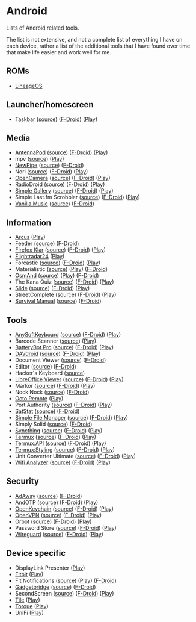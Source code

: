# Android

Lists of Android related tools.

The list is not extensive, and not a complete list of everything I have on each
device, rather a list of the additional tools that I have found over time that
make life easier and work well for me.

## ROMs

- [LineageOS](https://lineageos.org/)

## Launcher/homescreen

- Taskbar
  ([source](https://github.com/farmerbb/Taskbar))
  ([F-Droid](https://f-droid.org/packages/com.farmerbb.taskbar/))
  ([Play](https://play.google.com/store/apps/details?id=com.farmerbb.taskbar))

## Media

- [AntennaPod](https://antennapod.org/)
  ([source](https://github.com/antennapod/AntennaPod))
  ([F-Droid](https://f-droid.org/packages/de.danoeh.antennapod/))
  ([Play](https://play.google.com/store/apps/details?id=de.danoeh.antennapod))
- mpv
  ([source](https://github.com/mpv-android/mpv-android))
  ([Play](https://play.google.com/store/apps/details?id=is.xyz.mpv))
- [NewPipe](https://newpipe.schabi.org/)
  ([source](https://github.com/TeamNewPipe/NewPipe))
  ([F-Droid](https://f-droid.org/packages/org.schabi.newpipe/))
- Nori
  ([source](https://github.com/tjg1/nori))
  ([F-Droid](https://f-droid.org/packages/io.github.tjg1.nori/))
  ([Play](https://play.google.com/store/apps/details?id=io.github.tjg1.nori))
- [OpenCamera](https://opencamera.sourceforge.io/)
  ([source](https://sourceforge.net/p/opencamera/code/ci/master/tree/))
  ([F-Droid](https://f-droid.org/en/packages/net.sourceforge.opencamera/))
  ([Play](https://play.google.com/store/apps/details?id=net.sourceforge.opencamera))
- RadioDroid
  ([source](https://github.com/segler-alex/RadioDroid))
  ([F-Droid](https://f-droid.org/en/packages/net.programmierecke.radiodroid2/))
  ([Play](https://play.google.com/store/apps/details?id=net.programmierecke.radiodroid2))
- [Simple Gallery](https://simplemobiletools.github.io/)
  ([source](https://github.com/SimpleMobileTools/Simple-Gallery))
  ([F-Droid](https://f-droid.org/packages/com.simplemobiletools.gallery/))
  ([Play](https://play.google.com/store/apps/details?id=com.simplemobiletools.gallery.pro))
- Simple Last.fm Scrobbler
  ([source](https://github.com/tgwizard/sls))
  ([F-Droid](https://f-droid.org/packages/com.adam.aslfms/))
  ([Play](https://play.google.com/store/apps/details?id=com.adam.aslfms))
- [Vanilla Music](http://vanillamusic.io/)
  ([source](https://github.com/vanilla-music/vanilla))
  ([F-Droid](https://f-droid.org/app/ch.blinkenlights.android.vanilla))

## Information

- [Arcus](http://arcusweather.com/)
  ([Play](https://play.google.com/store/apps/details?id=com.arcusweather.darksky))
- Feeder
  ([source](https://gitlab.com/spacecowboy/Feeder))
  ([F-Droid](https://f-droid.org/packages/com.nononsenseapps.feeder/))
- [Firefox Klar](https://www.mozilla.org/en-GB/firefox/mobile/)
  ([source](https://github.com/mozilla-mobile/focus-android))
  ([F-Droid](https://f-droid.org/en/packages/org.mozilla.klar/))
  ([Play](https://play.google.com/store/apps/details?id=org.mozilla.focus))
- [Flightradar24](https://www.flightradar24.com)
  ([Play](https://play.google.com/store/apps/details?id=com.flightradar24free))
- Forcastie
  ([source](https://github.com/martykan/forecastie))
  ([F-Droid](https://f-droid.org/packages/cz.martykan.forecastie/))
  ([Play](https://play.google.com/store/apps/details?id=com.casticalabs.forecastie))
- Materialistic
  ([source](https://github.com/hidroh/materialistic))
  ([Play](https://play.google.com/store/apps/details?id=io.github.hidroh.materialistic))
  ([F-Droid](https://f-droid.org/en/packages/io.github.hidroh.materialistic/))
- [OsmAnd](https://osmand.net/)
  ([source](https://github.com/osmandapp/Osmand))
  ([Play](https://play.google.com/store/apps/details?id=net.osmand))
  ([F-Droid](https://f-droid.org/en/packages/net.osmand.plus/))
- The Kana Quiz
  ([source](https://github.com/theblackwidower/KanaQuiz))
  ([F-Droid](https://f-droid.org/packages/com.noprestige.kanaquiz/))
  ([Play](https://play.google.com/store/apps/details?id=com.noprestige.kanaquiz))
- [Slide](https://www.reddit.com/r/slideforreddit)
  ([source](https://github.com/ccrama/Slide))
  ([F-Droid](https://f-droid.org/packages/me.ccrama.redditslide/))
  ([Play](https://play.google.com/store/apps/details?id=me.ccrama.redditslide))
- StreetComplete
  ([source](https://github.com/westnordost/StreetComplete))
  ([F-Droid](https://f-droid.org/packages/de.westnordost.streetcomplete/))
  ([Play](https://play.google.com/store/apps/details?id=de.westnordost.streetcomplete))
- [Survival Manual](https://survivalmanual.github.io/)
  ([source](https://github.com/ligi/SurvivalManual))
  ([F-Droid](https://f-droid.org/packages/org.ligi.survivalmanual/))

## Tools

- [AnySoftKeyboard](https://anysoftkeyboard.github.io/)
  ([source](https://github.com/AnySoftKeyboard/AnySoftKeyboard))
  ([F-Droid](https://f-droid.org/packages/com.menny.android.anysoftkeyboard/<Paste>))
  ([Play](https://play.google.com/store/apps/details?id=com.menny.android.anysoftkeyboard))
- Barcode Scanner
  ([source](https://github.com/zxing/zxing))
  ([Play](https://play.google.com/store/apps/details?id=com.google.zxing.client.android))
- [BatteryBot Pro](https://www.batterybot.info/)
  ([source](https://github.com/darshan-/Battery-Indicator-Pro))
  ([F-Droid](https://f-droid.org/en/packages/com.darshancomputing.BatteryIndicatorPro/))
  ([Play](https://play.google.com/store/apps/details?id=com.darshancomputing.BatteryIndicatorPro))
- [DAVdroid](https://www.davdroid.com/)
  ([source](https://gitlab.com/bitfireAT/davdroid))
  ([F-Droid](https://f-droid.org/en/packages/at.bitfire.davdroid/))
  ([Play](https://play.google.com/store/apps/details?id=at.bitfire.davdroid))
- Document Viewer
  ([source](https://github.com/PrivacyApps/document-viewer))
  ([F-Droid](https://f-droid.org/packages/org.sufficientlysecure.viewer/))
- Editor
  ([source](https://github.com/billthefarmer/editor))
  ([F-Droid](https://f-droid.org/packages/org.billthefarmer.editor/))
- Hacker's Keyboard
  ([source](https://github.com/klausw/hackerskeyboard))
- [LibreOffice Viewer](https://www.libreoffice.org/download/android-viewer/)
  ([source](https://cgit.freedesktop.org/libreoffice/core/tree))
  ([F-Droid](https://f-droid.org/en/packages/org.documentfoundation.libreoffice/))
  ([Play](https://play.google.com/store/apps/details?id=org.documentfoundation.libreoffice))
- Markor
  ([source](https://github.com/gsantner/markor))
  ([F-Droid](https://f-droid.org/packages/net.gsantner.markor/))
  ([Play](https://play.google.com/store/apps/details?id=net.gsantner.markor))
- Nock Nock
  ([source](https://github.com/afollestad/nock-nock))
  ([F-Droid](https://f-droid.org/packages/com.afollestad.nocknock/))
- [Octo Remote](https://sites.google.com/view/octoremote/home)
  ([Play](https://play.google.com/store/apps/details?id=com.kabacon.octoremote))
- Port Authority
  ([source](https://github.com/aaronjwood/PortAuthority))
  ([F-Droid](https://f-droid.org/packages/com.aaronjwood.portauthority/))
  ([Play](https://play.google.com/store/apps/details?id=com.aaronjwood.portauthority.free))
- [SatStat](https://mvglasow.github.io/satstat)
  ([source](https://github.com/mvglasow/satstat))
  ([F-Droid](https://f-droid.org/packages/com.vonglasow.michael.satstat/))
- [Simple File Manager](https://simplemobiletools.github.io/)
  ([source](https://github.com/SimpleMobileTools/Simple-File-Manager))
  ([F-Droid](https://f-droid.org/packages/com.simplemobiletools.filemanager.pro))
  ([Play](https://play.google.com/store/apps/details?id=com.simplemobiletools.filemanager.pro))
- Simply Solid
  ([source](https://github.com/enricocid/Simply-Solid))
  ([F-Droid](https://f-droid.org/packages/com.enrico.earthquake/))
- [Syncthing](https://syncthing.net)
  ([source](https://github.com/syncthing/syncthing-android))
  ([F-Droid](https://f-droid.org/en/packages/com.nutomic.syncthingandroid/))
  ([Play](https://play.google.com/store/apps/details?id=com.nutomic.syncthingandroid))
- [Termux](https://termux.com/)
  ([source](https://github.com/termux/termux-app))
  ([F-Droid](https://f-droid.org/packages/com.termux/))
  ([Play](https://play.google.com/store/apps/details?id=com.termux))
- [Termux:API](https://termux.com/)
  ([source](https://github.com/termux/termux-api))
  ([F-Droid](https://f-droid.org/en/packages/com.termux.api/))
  ([Play](https://play.google.com/store/apps/details?id=com.termux.api))
- [Termux:Styling](https://termux.com/)
  ([source](https://github.com/termux/termux-styling))
  ([F-Droid](https://f-droid.org/en/packages/com.termux.styling/))
  ([Play](https://play.google.com/store/apps/details?id=com.termux.styling))
- Unit Converter Ultimate
  ([source](https://github.com/physphil/UnitConverterUltimate))
  ([F-Droid](https://f-droid.org/packages/com.physphil.android.unitconverterultimate/))
  ([Play](https://play.google.com/store/apps/details?id=com.physphil.android.unitconverterultimate))
- [Wifi Analyzer](https://vremsoftwaredevelopment.github.io/WiFiAnalyzer/)
  ([source](https://github.com/VREMSoftwareDevelopment/WifiAnalyzer))
  ([F-Droid](https://f-droid.org/packages/com.vrem.wifianalyzer/))
  ([Play](https://play.google.com/store/apps/details?id=com.vrem.wifianalyzer))

## Security

- [AdAway](https://adaway.org/)
  ([source](https://github.com/AdAway/AdAway))
  ([F-Droid](https://f-droid.org/packages/org.adaway/))
- AndOTP
  ([source](https://github.com/andOTP/andOTP))
  ([F-Droid](https://f-droid.org/packages/org.shadowice.flocke.andotp/))
  ([Play](https://play.google.com/store/apps/details?id=org.shadowice.flocke.andotp))
- [OpenKeychain](https://www.openkeychain.org/)
  ([source](https://github.com/open-keychain/open-keychain))
  ([F-Droid](https://f-droid.org/packages/org.sufficientlysecure.keychain/))
  ([Play](https://play.google.com/store/apps/details?id=org.sufficientlysecure.keychain))
- [OpenVPN](https://ics-openvpn.blinkt.de/)
  ([source](https://github.com/schwabe/ics-openvpn))
  ([F-Droid](https://f-droid.org/packages/de.blinkt.openvpn/))
  ([Play](https://play.google.com/store/apps/details?id=de.blinkt.openvpn))
- [Orbot](https://guardianproject.info/apps/orbot/)
  ([source](https://gitweb.torproject.org/orbot.git))
  ([F-Droid](https://guardianproject.info/fdroid/))
  ([Play](https://play.google.com/store/apps/details?id=org.torproject.android))
- Password Store
  ([source](https://github.com/zeapo/Android-Password-Store))
  ([F-Droid](https://f-droid.org/packages/com.zeapo.pwdstore/))
  ([Play](https://play.google.com/store/apps/details?id=com.zeapo.pwdstore))
- [Wireguard](https://www.wireguard.com/)
  ([source](https://git.zx2c4.com/wireguard-android))
  ([F-Droid](https://f-droid.org/en/packages/com.wireguard.android/))
  ([Play](https://play.google.com/store/apps/details?id=com.wireguard.android))

## Device specific

- DisplayLink Presenter
  ([Play](https://play.google.com/store/apps/details?id=com.displaylink.presenter))
- [Fitbit](https://fitbit.com)
  ([Play](https://play.google.com/store/apps/details?id=com.fitbit.FitbitMobile))
- Fit Notifications
  ([source](https://github.com/abhijitvalluri/fitnotifications))
  ([Play](https://play.google.com/store/apps/details?id=com.abhijitvalluri.android.fitnotifications))
  ([F-Droid](https://f-droid.org/packages/com.abhijitvalluri.android.fitnotifications/))
- [Gadgetbridge](https://gadgetbridge.org/)
  ([source](https://github.com/Freeyourgadget/Gadgetbridge))
  ([F-Droid](https://f-droid.org/en/packages/nodomain.freeyourgadget.gadgetbridge/))
- SecondScreen
  ([source](https://github.com/farmerbb/SecondScreen))
  ([F-Droid](https://f-droid.org/packages/com.farmerbb.secondscreen.free/))
  ([Play](https://play.google.com/store/apps/details?id=com.farmerbb.secondscreen.free))
- [Tile](https://www.thetileapp.com)
  ([Play](https://play.google.com/store/apps/details?id=com.thetileapp.tile))
- [Torque](https://torque-bhp.com/)
  ([Play](https://play.google.com/store/apps/details?id=org.prowl.torque))
- UniFi
  ([Play](https://play.google.com/store/apps/details?id=com.ubnt.easyunifi))
